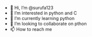 - 👋 Hi, I’m @surufa123
- 👀 I’m interested in python and C
- 🌱 I’m currently learning python
- 💞️ I’m looking to collaborate on pthon
- 📫 How to reach me 

<!---
surufa123/surufa123 is a ✨ special ✨ repository because its `README.md` (this file) appears on your GitHub profile.
You can click the Preview link to take a look at your changes.
--->
